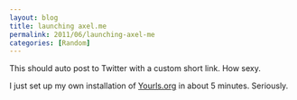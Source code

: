 ```yaml
---
layout: blog
title: launching axel.me
permalink: 2011/06/launching-axel-me
categories: [Random]
---
```


This should auto post to Twitter with a custom short link. How sexy.

I just set up my own installation of <a href="http://code.google.com/p/yourls/">Yourls.org</a> in about 5 minutes. Seriously.
